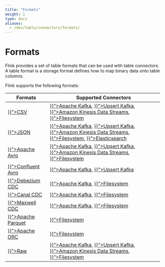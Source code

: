 ```yaml
---
title: "Formats"
weight: 1
type: docs
aliases:
  - /dev/table/connectors/formats/
---
```

<!--
Licensed to the Apache Software Foundation (ASF) under one
or more contributor license agreements.  See the NOTICE file
distributed with this work for additional information
regarding copyright ownership.  The ASF licenses this file
to you under the Apache License, Version 2.0 (the
"License"); you may not use this file except in compliance
with the License.  You may obtain a copy of the License at

  http://www.apache.org/licenses/LICENSE-2.0

Unless required by applicable law or agreed to in writing,
software distributed under the License is distributed on an
"AS IS" BASIS, WITHOUT WARRANTIES OR CONDITIONS OF ANY
KIND, either express or implied.  See the License for the
specific language governing permissions and limitations
under the License.
-->

# Formats

Flink provides a set of table formats that can be used with table connectors. A table format is a storage format defines how to map binary data onto table columns.

Flink supports the following formats:

<table class="table table-bordered">
    <thead>
      <tr>
        <th class="text-left">Formats</th>
        <th class="text-left">Supported Connectors</th>
      </tr>
    </thead>
    <tbody>
        <tr>
          <td><a href="{{< ref "docs/dev/table/connectors/formats/csv" >}}">CSV</a></td>
          <td><a href="{{< ref "docs/dev/table/connectors/kafka" >}}">Apache Kafka</a>,
          <a href="{{< ref "docs/dev/table/connectors/upsert-kafka" >}}">Upsert Kafka</a>,
          <a href="{{< ref "docs/dev/table/connectors/kinesis" >}}">Amazon Kinesis Data Streams</a>,
          <a href="{{< ref "docs/dev/table/connectors/filesystem" >}}">Filesystem</a></td>
        </tr>
        <tr>
         <td><a href="{{< ref "docs/dev/table/connectors/formats/json" >}}">JSON</a></td>
         <td><a href="{{< ref "docs/dev/table/connectors/kafka" >}}">Apache Kafka</a>,
          <a href="{{< ref "docs/dev/table/connectors/upsert-kafka" >}}">Upsert Kafka</a>,
          <a href="{{< ref "docs/dev/table/connectors/kinesis" >}}">Amazon Kinesis Data Streams</a>,
          <a href="{{< ref "docs/dev/table/connectors/filesystem" >}}">Filesystem</a>,
          <a href="{{< ref "docs/dev/table/connectors/elasticsearch" >}}">Elasticsearch</a></td>
        </tr>
        <tr>
          <td><a href="{{< ref "docs/dev/table/connectors/formats/avro" >}}">Apache Avro</a></td>
          <td><a href="{{< ref "docs/dev/table/connectors/kafka" >}}">Apache Kafka</a>,
           <a href="{{< ref "docs/dev/table/connectors/upsert-kafka" >}}">Upsert Kafka</a>,
           <a href="{{< ref "docs/dev/table/connectors/kinesis" >}}">Amazon Kinesis Data Streams</a>,
           <a href="{{< ref "docs/dev/table/connectors/filesystem" >}}">Filesystem</a></td>
        </tr>
        <tr>
          <td><a href="{{< ref "docs/dev/table/connectors/formats/avro-confluent" >}}">Confluent Avro</a></td>
          <td><a href="{{< ref "docs/dev/table/connectors/kafka" >}}">Apache Kafka</a>,
           <a href="{{< ref "docs/dev/table/connectors/upsert-kafka" >}}">Upsert Kafka</a></td>
        </tr>
        <tr>
         <td><a href="{{< ref "docs/dev/table/connectors/formats/debezium" >}}">Debezium CDC</a></td>
          <td><a href="{{< ref "docs/dev/table/connectors/kafka" >}}">Apache Kafka</a>,
           <a href="{{< ref "docs/dev/table/connectors/filesystem" >}}">Filesystem</a></td>
        </tr>
        <tr>
         <td><a href="{{< ref "docs/dev/table/connectors/formats/canal" >}}">Canal CDC</a></td>
          <td><a href="{{< ref "docs/dev/table/connectors/kafka" >}}">Apache Kafka</a>,
           <a href="{{< ref "docs/dev/table/connectors/filesystem" >}}">Filesystem</a></td>
        </tr>
        <tr>
         <td><a href="{{< ref "docs/dev/table/connectors/formats/maxwell" >}}">Maxwell CDC</a></td>
          <td><a href="{{< ref "docs/dev/table/connectors/kafka" >}}">Apache Kafka</a>,
           <a href="{{< ref "docs/dev/table/connectors/filesystem" >}}">Filesystem</a></td>
        </tr>
        <tr>
         <td><a href="{{< ref "docs/dev/table/connectors/formats/parquet" >}}">Apache Parquet</a></td>
         <td><a href="{{< ref "docs/dev/table/connectors/filesystem" >}}">Filesystem</a></td>
        </tr>
        <tr>
         <td><a href="{{< ref "docs/dev/table/connectors/formats/orc" >}}">Apache ORC</a></td>
         <td><a href="{{< ref "docs/dev/table/connectors/filesystem" >}}">Filesystem</a></td>
        </tr>
        <tr>
        <td><a href="{{< ref "docs/dev/table/connectors/formats/raw" >}}">Raw</a></td>
        <td><a href="{{< ref "docs/dev/table/connectors/kafka" >}}">Apache Kafka</a>,
          <a href="{{< ref "docs/dev/table/connectors/upsert-kafka" >}}">Upsert Kafka</a>,
          <a href="{{< ref "docs/dev/table/connectors/kinesis" >}}">Amazon Kinesis Data Streams</a>,
          <a href="{{< ref "docs/dev/table/connectors/filesystem" >}}">Filesystem</a></td>
        </tr>
    </tbody>
</table>
